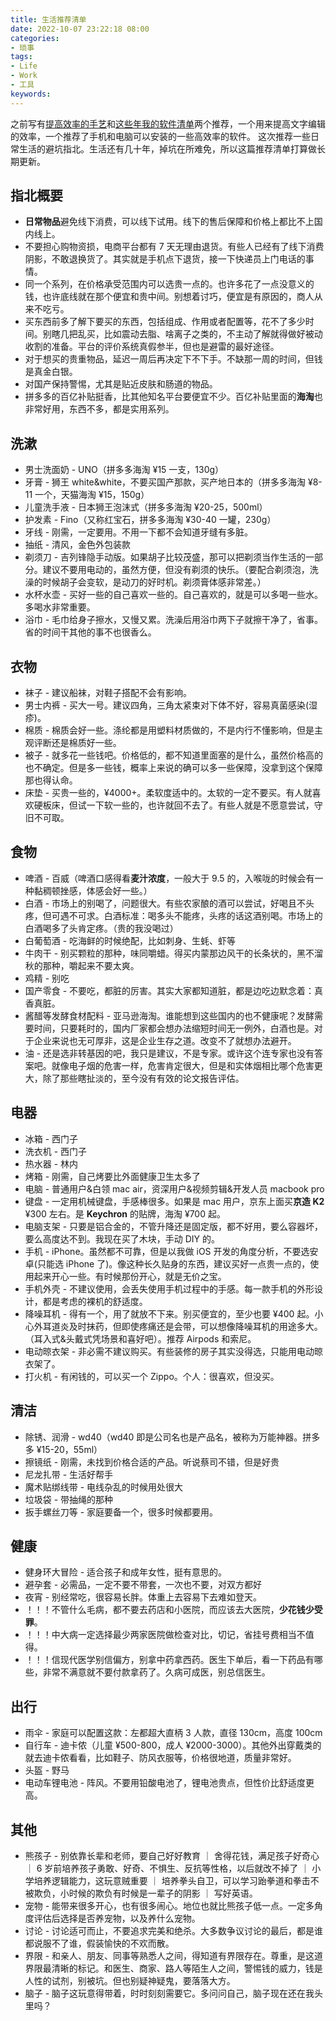 ```yaml
---
title: 生活推荐清单
date: 2022-10-07 23:22:18 08:00
categories:
- 琐事
tags:
- Life
- Work
- 工具
keywords:
---
```


之前写有[提高效率的手艺](https://www.yigegongjiang.com/2022/提高效率的手艺/)和[这些年我的软件清单](https://www.yigegongjiang.com/2022/这些年我的软件清单/)两个推荐，一个用来提高文字编辑的效率，一个推荐了手机和电脑可以安装的一些高效率的软件。
这次推荐一些日常生活的避坑指北。生活还有几十年，掉坑在所难免，所以这篇推荐清单打算做长期更新。

## 指北概要

* **日常物品**避免线下消费，可以线下试用。线下的售后保障和价格上都比不上国内线上。
* 不要担心购物资损，电商平台都有 7 天无理由退货。有些人已经有了线下消费阴影，不敢退换货了。其实就是手机点下退货，接一下快递员上门电话的事情。
* 同一个系列，在价格承受范围内可以选贵一点的。也许多花了一点没意义的钱，也许底线就在那个便宜和贵中间。别想着讨巧，便宜是有原因的，商人从来不吃亏。
* 买东西前多了解下要买的东西，包括组成、作用或者配置等，花不了多少时间。别瞎几把乱买，比如震动去脂、啥离子之类的，不主动了解就得做好被动收割的准备。平台的评价系统真假参半，但也是避雷的最好途径。
* 对于想买的贵重物品，延迟一周后再决定下不下手。不缺那一周的时间，但钱是真金白银。
* 对国产保持警惕，尤其是贴近皮肤和肠道的物品。
* 拼多多的百亿补贴挺香，比其他知名平台要便宜不少。百亿补贴里面的**海淘**也非常好用，东西不多，都是实用系列。

## 洗漱

* 男士洗面奶 - UNO（拼多多海淘 ¥15 一支，130g）
* 牙膏 - 狮王 white&white，不要买国产那款，买产地日本的（拼多多海淘 ¥8-11 一个，天猫海淘 ¥15，150g）
* 儿童洗手液 - 日本狮王泡沫式（拼多多海淘 ¥20-25，500ml）
* 护发素 - Fino（又称红宝石，拼多多海淘 ¥30-40 一罐，230g）
* 牙线 - 刚需，一定要用。不用一下都不会知道牙缝有多脏。
* 抽纸 - 清风，金色外包装款
* 剃须刀 - 吉列锋隐手动版。如果胡子比较茂盛，那可以把剃须当作生活的一部分。建议不要用电动的，虽然方便，但没有剃须的快乐。（要配合剃须泡，洗澡的时候胡子会变软，是动刀的好时机。剃须膏体感非常差。）
* 水杯水壶 - 买好一些的自己喜欢一些的。自己喜欢的，就是可以多喝一些水。多喝水非常重要。
* 浴巾 - 毛巾给身子擦水，又慢又累。洗澡后用浴巾两下子就擦干净了，省事。省的时间干其他的事不也很香么。

<!-- more -->

## 衣物

* 袜子 - 建议船袜，对鞋子搭配不会有影响。
* 男士内裤 - 买大一号。建议四角，三角太紧束对下体不好，容易真菌感染(湿疹)。
* 棉质 - 棉质会好一些。涤纶都是用塑料材质做的，不是内行不懂影响，但是主观评断还是棉质好一些。
* 被子 - 就多花一些钱吧。价格低的，都不知道里面塞的是什么，虽然价格高的也不确定。但是多一些钱，概率上来说的确可以多一些保障，没拿到这个保障那也得认命。
* 床垫 - 买贵一些的，¥4000+。柔软度适中的。太软的一定不要买。有人就喜欢硬板床，但试一下软一些的，也许就回不去了。有些人就是不愿意尝试，守旧不可取。

## 食物

* 啤酒 - 百威（啤酒口感得看**麦汁浓度**，一般大于 9.5 的，入喉咙的时候会有一种黏稠顿挫感，体感会好一些。）
* 白酒 - 市场上的别喝了，问题很大。有些农家酿的酒可以尝试，好喝且不头疼，但可遇不可求。白酒标准：喝多头不能疼，头疼的话这酒别喝。市场上的白酒喝多了头肯定疼。（贵的我没喝过）
* 白葡萄酒 - 吃海鲜的时候绝配，比如刺身、生蚝、虾等
* 牛肉干 - 别买颗粒的那种，味同嚼蜡。得买内蒙那边风干的长条状的，黑不溜秋的那种，嚼起来不要太爽。
* 鸡精 - 别吃
* 国产零食 - 不要吃，都脏的厉害。其实大家都知道脏，都是边吃边默念着：真香真脏。
* 酱醋等发酵食材配料 - 亚马逊海淘。谁能想到这些国内的也不健康呢？发酵需要时间，只要耗时的，国内厂家都会想办法缩短时间无一例外，白酒也是。对于企业来说也无可厚非，这是企业生存之道。改变不了就想办法避开。
* 油 - 还是选非转基因的吧，我只是建议，不是专家。或许这个连专家也没有答案吧。就像电子烟的危害一样，危害肯定很大，但是和实体烟相比哪个危害更大，除了那些瞎扯淡的，至今没有有效的论文报告评估。

## 电器

* 冰箱 - 西门子
* 洗衣机 - 西门子
* 热水器 - 林内
* 烤箱 - 刚需，自己烤要比外面健康卫生太多了
* 电脑 - 普通用户&白领 mac air，资深用户&视频剪辑&开发人员 macbook pro
* 键盘 - 一定用机械键盘，手感棒很多。如果是 mac 用户，京东上面买**京造 K2** ¥300 左右。是 **Keychron** 的贴牌，海淘 ¥700 起。
* 电脑支架 - 只要是铝合金的，不管升降还是固定版，都不好用，要么容器坏，要么高度达不到。我现在买了木块，手动 DIY 的。
* 手机 - iPhone。虽然都不可靠，但是以我做 iOS 开发的角度分析，不要选安卓(只能选 iPhone 了)。像这种长久贴身的东西，建议买好一点贵一点的，使用起来开心一些。有时候那份开心，就是无价之宝。
* 手机外壳 - 不建议使用，会丢失使用手机过程中的手感。每一款手机的外形设计，都是考虑的裸机的舒适度。
* 降噪耳机 - 得有一个，用了就放不下来。别买便宜的，至少也要 ¥400 起。小心外耳道炎及时抹药，但即使疼痛还是会带，可以想像降噪耳机的用途多大。（耳入式&头戴式凭场景和喜好吧）。推荐 Airpods 和索尼。
* 电动晾衣架 - 非必需不建议购买。有些装修的房子其实没得选，只能用电动晾衣架了。
* 打火机 - 有闲钱的，可以买一个 Zippo。个人：很喜欢，但没买。

## 清洁

* 除锈、润滑 - wd40（wd40 即是公司名也是产品名，被称为万能神器。拼多多 ¥15-20，55ml）
* 擦镜纸 - 刚需，未找到价格合适的产品。听说蔡司不错，但是好贵
* 尼龙扎带 - 生活好帮手
* 魔术贴绑线带 - 电线杂乱的时候用处很大
* 垃圾袋 - 带抽绳的那种
* 扳手螺丝刀等 - 家庭要备一个，很多时候都要用。

## 健康

* 健身环大冒险 - 适合孩子和成年女性，挺有意思的。
* 避孕套 - 必需品，一定不要不带套，一次也不要，对双方都好
* 夜宵 - 别经常吃，很容易长胖。体重上去容易下去难如登天。
* ！！！不管什么毛病，都不要去药店和小医院，而应该去大医院，**少花钱少受罪**。
* ！！！中大病一定选择最少两家医院做检查对比，切记，省挂号费相当不值得。
* ！！！信现代医学别信偏方，别拿中药拿西药。医生下单后，看一下药品有哪些，非常不满意就不要付款拿药了。久病可成医，别总信医生。

## 出行

* 雨伞 - 家庭可以配置这款：左都超大直柄 3 人款，直径 130cm，高度 100cm
* 自行车 - 迪卡侬（儿童 ¥500-800，成人 ¥2000-3000）。其他外出穿戴类的就去迪卡侬看看，比如鞋子、防风衣服等，价格很地道，质量非常好。
* 头盔 - 野马
* 电动车锂电池 - 阵风。不要用铅酸电池了，锂电池贵点，但性价比舒适度更高。

## 其他

* 熊孩子 - 别依靠长辈和老师，要自己好好教育 ｜ 舍得花钱，满足孩子好奇心 ｜ 6 岁前培养孩子勇敢、好奇、不惧生、反抗等性格，以后就改不掉了 ｜ 小学培养逻辑能力，这玩意贼重要 ｜ 培养拳头自卫，可以学习跆拳道和拳击不被欺负，小时候的欺负有时候是一辈子的阴影 ｜ 写好英语。
* 宠物 - 能带来很多开心，也有很多闹心。地位也就比熊孩子低一点。一定多角度评估后选择是否养宠物，以及养什么宠物。
* 讨论 - 讨论适可而止，不要追求完美和绝杀。大多数争议讨论的最后，都是谁都说服不了谁，假装愉快的不欢而散。
* 界限 - 和亲人、朋友、同事等熟悉人之间，得知道有界限存在。尊重，是这道界限最清晰的标记。和医生、商家、路人等陌生人之间，警惕钱的威力，钱是人性的试剂，别被坑。但也别疑神疑鬼，要落落大方。
* 脑子 - 脑子这玩意得带着，时时刻刻需要它。多问问自己，脑子现在还在我头里吗？
